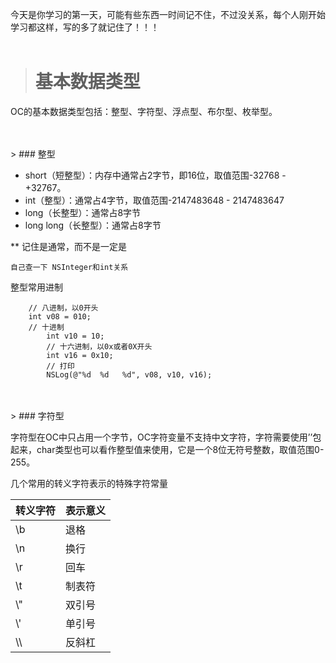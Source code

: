 今天是你学习的第一天，可能有些东西一时间记不住，不过没关系，每个人刚开始学习都这样，写的多了就记住了！！！
<br>
<br>
> # 基本数据类型

OC的基本数据类型包括：整型、字符型、浮点型、布尔型、枚举型。

<br>
<br>
> ### 整型

* short（短整型）：内存中通常占2字节，即16位，取值范围-32768 - +32767。
* int（整型）：通常占4字节，取值范围-2147483648 - 2147483647
* long（长整型）：通常占8字节
* long long（长整型）：通常占8字节

** 记住是通常，而不是一定是


``` 自己查一下 NSInteger和int关系 ```

整型常用进制

```
	// 八进制，以0开头
	int v08 = 010;
	// 十进制
        int v10 = 10;
        // 十六进制，以0x或者0X开头
        int v16 = 0x10;
        // 打印
        NSLog(@"%d  %d   %d", v08, v10, v16);

```
<br>
<br>
> ### 字符型

字符型在OC中只占用一个字节，OC字符变量不支持中文字符，字符需要使用’’包起来，char类型也可以看作整型值来使用，它是一个8位无符号整数，取值范围0-255。


几个常用的转义字符表示的特殊字符常量

| 转义字符 | 表示意义 |
| ------ | ------ |
| \b | 退格 | 
| \n | 换行 | 
| \r | 回车 | 
| \t | 制表符 | 
| \\" | 双引号 | 
| \\' | 单引号 | 
| \\\ | 反斜杠 | 

<br>
<br>

